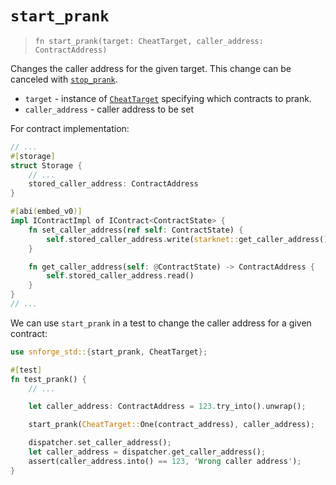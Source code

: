 # `start_prank`

> `fn start_prank(target: CheatTarget, caller_address: ContractAddress)`

Changes the caller address for the given target.
This change can be canceled with [`stop_prank`](./stop_prank.md).

- `target` - instance of [`CheatTarget`](./cheat_target.md) specifying which contracts to prank.
- `caller_address` - caller address to be set

For contract implementation:

```rust
// ...
#[storage]
struct Storage {
    // ...
    stored_caller_address: ContractAddress
}

#[abi(embed_v0)]
impl IContractImpl of IContract<ContractState> {
    fn set_caller_address(ref self: ContractState) {
        self.stored_caller_address.write(starknet::get_caller_address());
    }

    fn get_caller_address(self: @ContractState) -> ContractAddress {
        self.stored_caller_address.read()
    }
}
// ...
```

We can use `start_prank` in a test to change the caller address for a given contract:

```rust
use snforge_std::{start_prank, CheatTarget};

#[test]
fn test_prank() {
    // ...

    let caller_address: ContractAddress = 123.try_into().unwrap();

    start_prank(CheatTarget::One(contract_address), caller_address);

    dispatcher.set_caller_address();
    let caller_address = dispatcher.get_caller_address();
    assert(caller_address.into() == 123, 'Wrong caller address');
}
```
